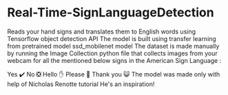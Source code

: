 # Real-Time-SignLanguageDetection

Reads your hand signs and translates them to English words using Tensorflow object detection API
The model is built using transfer learning from pretrained model ssd_mobilenet model
The dataset is made manually by running the Image Collection python file that collects images from your webcam for all the mentioned below signs in the American Sign Language :

Yes ✔️
No ❎
Hello ✋
Please 🥺
Thank you 😺
The model was made only with help of Nicholas Renotte tutorial He's an inspiration!

